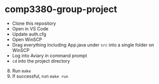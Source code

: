 # comp3380-group-project
- Clone this repository
- Open in VS Code
- Update auth.cfg
- Open WinSCP
- Drag everything including App.java under `src` into a single folder on WinSCP
- Log into Aviary in command prompt
- `cd` into the project directory
8. Run `make`
9. If successful, run `make run`
